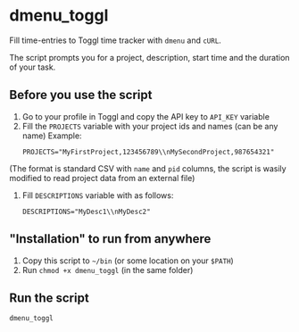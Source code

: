 # dmenu_toggl

Fill time-entries to Toggl time tracker with `dmenu` and `cURL`.


The script prompts you for a project, description, start time and the duration of your task.

## Before you use the script

1. Go to your profile in Toggl and copy the API key to `API_KEY` variable
2. Fill the `PROJECTS` variable with your project ids and names (can be any name)
Example:
	```
	PROJECTS="MyFirstProject,123456789\\nMySecondProject,987654321"
	```
(The format is standard CSV with `name` and `pid` columns, the script is wasily modified to read project data from an external file)

1. Fill `DESCRIPTIONS` variable with as follows:
	```
	DESCRIPTIONS="MyDesc1\\nMyDesc2"
	```

## "Installation" to run from anywhere

1. Copy this script to `~/bin` (or some location on your `$PATH`)
2. Run `chmod +x dmenu_toggl` (in the same folder)

## Run the script

```
dmenu_toggl
```



